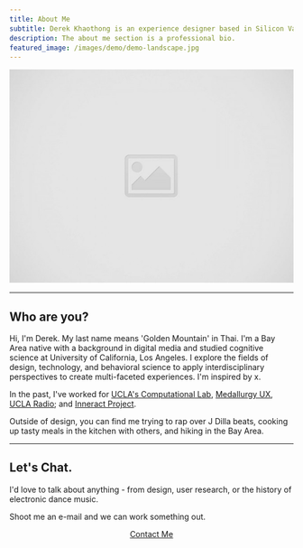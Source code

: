 ```yaml
---
title: About Me
subtitle: Derek Khaothong is an experience designer based in Silicon Valley.
description: The about me section is a professional bio.
featured_image: /images/demo/demo-landscape.jpg
---
```


![](/images/placeholder.jpg)

---


## Who are you?

Hi, I'm Derek. My last name means 'Golden Mountain' in Thai.
I'm a Bay Area native with a background in digital media and studied cognitive science at University of California, Los Angeles.
I explore the fields of design, technology, and behavioral science to apply interdisciplinary perspectives to create multi-faceted experiences. I'm inspired by x.


In the past, I've worked for [UCLA's Computational Lab](http://cvl.psych.ucla.edu), [Medallurgy UX](http://medallurgy.com), [UCLA Radio](https://uclaradio.com); and [Inneract Project](https://inneractproject.org). 


Outside of design, you can find me trying to rap over J Dilla beats, cooking up tasty meals in the kitchen with others, and hiking in the Bay Area.


---

## Let's Chat.

I'd love to talk about anything - from design, user research, or the history of electronic dance music. 


Shoot me an e-mail and we can work something out.  




<div style="text-align:center;">
    <a href="mailto:dkhaothong@ucla.edu" class="button button--large">Contact Me</a>
</div>

